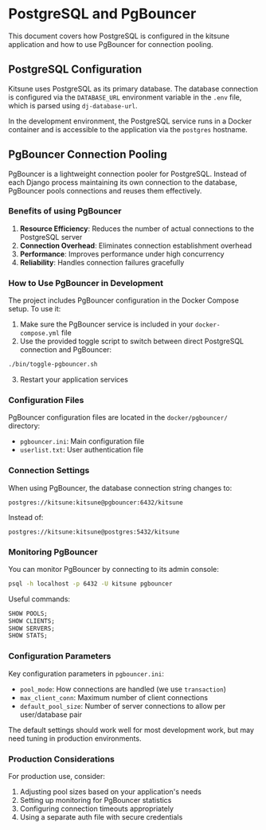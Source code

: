# PostgreSQL and PgBouncer

This document covers how PostgreSQL is configured in the kitsune application and how to use PgBouncer for connection pooling.

## PostgreSQL Configuration

Kitsune uses PostgreSQL as its primary database. The database connection is configured via the `DATABASE_URL` environment variable in the `.env` file, which is parsed using `dj-database-url`.

In the development environment, the PostgreSQL service runs in a Docker container and is accessible to the application via the `postgres` hostname.

## PgBouncer Connection Pooling

PgBouncer is a lightweight connection pooler for PostgreSQL. Instead of each Django process maintaining its own connection to the database, PgBouncer pools connections and reuses them effectively.

### Benefits of using PgBouncer

1. **Resource Efficiency**: Reduces the number of actual connections to the PostgreSQL server
2. **Connection Overhead**: Eliminates connection establishment overhead
3. **Performance**: Improves performance under high concurrency
4. **Reliability**: Handles connection failures gracefully

### How to Use PgBouncer in Development

The project includes PgBouncer configuration in the Docker Compose setup. To use it:

1. Make sure the PgBouncer service is included in your `docker-compose.yml` file
2. Use the provided toggle script to switch between direct PostgreSQL connection and PgBouncer:

```bash
./bin/toggle-pgbouncer.sh
```

3. Restart your application services

### Configuration Files

PgBouncer configuration files are located in the `docker/pgbouncer/` directory:

- `pgbouncer.ini`: Main configuration file
- `userlist.txt`: User authentication file

### Connection Settings

When using PgBouncer, the database connection string changes to:

```
postgres://kitsune:kitsune@pgbouncer:6432/kitsune
```

Instead of:

```
postgres://kitsune:kitsune@postgres:5432/kitsune
```

### Monitoring PgBouncer

You can monitor PgBouncer by connecting to its admin console:

```bash
psql -h localhost -p 6432 -U kitsune pgbouncer
```

Useful commands:
```sql
SHOW POOLS;
SHOW CLIENTS;
SHOW SERVERS;
SHOW STATS;
```

### Configuration Parameters

Key configuration parameters in `pgbouncer.ini`:

- `pool_mode`: How connections are handled (we use `transaction`)
- `max_client_conn`: Maximum number of client connections
- `default_pool_size`: Number of server connections to allow per user/database pair

The default settings should work well for most development work, but may need tuning in production environments.

### Production Considerations

For production use, consider:

1. Adjusting pool sizes based on your application's needs
2. Setting up monitoring for PgBouncer statistics
3. Configuring connection timeouts appropriately
4. Using a separate auth file with secure credentials 
